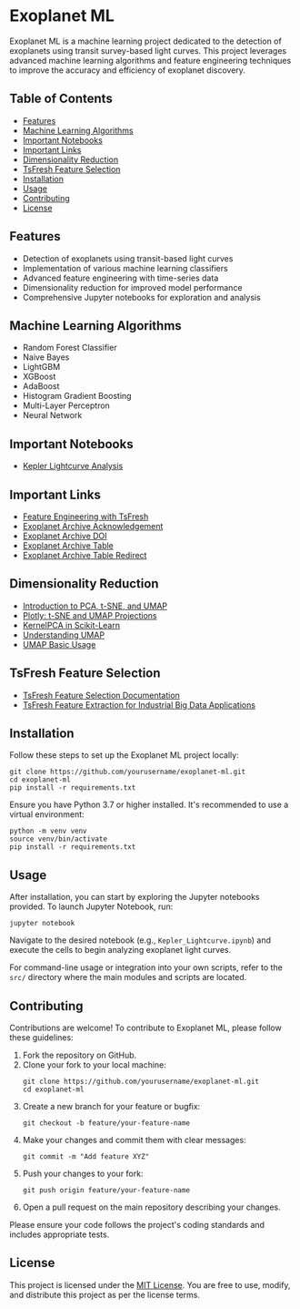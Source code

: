 
</head>
<body>
    <h1>Exoplanet ML</h1>
    <p>Exoplanet ML is a machine learning project dedicated to the detection of exoplanets using transit survey-based light curves. This project leverages advanced machine learning algorithms and feature engineering techniques to improve the accuracy and efficiency of exoplanet discovery.</p>

 <div class="toc section">
        <h2>Table of Contents</h2>
        <ul>
            <li><a href="#features">Features</a></li>
            <li><a href="#machine-learning-algorithms">Machine Learning Algorithms</a></li>
            <li><a href="#important-notebooks">Important Notebooks</a></li>
            <li><a href="#important-links">Important Links</a></li>
            <li><a href="#dimensionality-reduction">Dimensionality Reduction</a></li>
            <li><a href="#tsfresh-feature-selection">TsFresh Feature Selection</a></li>
            <li><a href="#installation">Installation</a></li>
            <li><a href="#usage">Usage</a></li>
            <li><a href="#contributing">Contributing</a></li>
            <li><a href="#license">License</a></li>
        </ul>
    </div>

<div class="section" id="features">
        <h2>Features</h2>
        <ul>
            <li>Detection of exoplanets using transit-based light curves</li>
            <li>Implementation of various machine learning classifiers</li>
            <li>Advanced feature engineering with time-series data</li>
            <li>Dimensionality reduction for improved model performance</li>
            <li>Comprehensive Jupyter notebooks for exploration and analysis</li>
        </ul>
    </div>

<div class="section" id="machine-learning-algorithms">
        <h2>Machine Learning Algorithms</h2>
        <ul>
            <li>Random Forest Classifier</li>
            <li>Naive Bayes</li>
            <li>LightGBM</li>
            <li>XGBoost</li>
            <li>AdaBoost</li>
            <li>Histogram Gradient Boosting</li>
            <li>Multi-Layer Perceptron</li>
            <li>Neural Network</li>
        </ul>
    </div>

<div class="section" id="important-notebooks">
        <h2>Important Notebooks</h2>
        <ul>
            <li><a href="https://spacetelescope.github.io/notebooks/notebooks/MAST/Kepler/Kepler_Lightcurve/kepler_lightcurve.html" target="_blank" rel="noopener noreferrer">Kepler Lightcurve Analysis</a></li>
            <!-- Add more notebooks here as needed -->
        </ul>
    </div>

<div class="section" id="important-links">
        <h2>Important Links</h2>
        <ul>
            <li><a href="https://www.rasgoml.com/feature-engineering-tutorials/how-to-create-time-series-features-with-tsfresh" target="_blank" rel="noopener noreferrer">Feature Engineering with TsFresh</a></li>
            <li><a href="https://exoplanetarchive.ipac.caltech.edu/docs/acknowledge.html" target="_blank" rel="noopener noreferrer">Exoplanet Archive Acknowledgement</a></li>
            <li><a href="https://exoplanetarchive.ipac.caltech.edu/docs/doi.html" target="_blank" rel="noopener noreferrer">Exoplanet Archive DOI</a></li>
            <li><a href="https://exoplanetarchive.ipac.caltech.edu/cgi-bin/TblView/nph-tblView?app=ExoTbls&config=kep_conf_names" target="_blank" rel="noopener noreferrer">Exoplanet Archive Table</a></li>
            <li><a href="https://exoplanetarchive.ipac.caltech.edu/docs/table-redirect.html" target="_blank" rel="noopener noreferrer">Exoplanet Archive Table Redirect</a></li>
        </ul>
    </div>

<div class="section" id="dimensionality-reduction">
        <h2>Dimensionality Reduction</h2>
        <ul>
            <li><a href="https://www.kaggle.com/code/samuelcortinhas/intro-to-pca-t-sne-umap" target="_blank" rel="noopener noreferrer">Introduction to PCA, t-SNE, and UMAP</a></li>
            <li><a href="https://plotly.com/python/t-sne-and-umap-projections/" target="_blank" rel="noopener noreferrer">Plotly: t-SNE and UMAP Projections</a></li>
            <li><a href="https://scikit-learn.org/stable/modules/generated/sklearn.decomposition.KernelPCA.html" target="_blank" rel="noopener noreferrer">KernelPCA in Scikit-Learn</a></li>
            <li><a href="https://pair-code.github.io/understanding-umap/" target="_blank" rel="noopener noreferrer">Understanding UMAP</a></li>
            <li><a href="https://umap-learn.readthedocs.io/en/latest/basic_usage.html" target="_blank" rel="noopener noreferrer">UMAP Basic Usage</a></li>
        </ul>
    </div>

<div class="section" id="tsfresh-feature-selection">
        <h2>TsFresh Feature Selection</h2>
        <ul>
            <li><a href="https://tsfresh.readthedocs.io/en/latest/api/tsfresh.feature_selection.html" target="_blank" rel="noopener noreferrer">TsFresh Feature Selection Documentation</a></li>
            <li><a href="https://blog.mindmetawithminesh.com/tsfresh-feature-extraction-by-distributed-and-parallel-means-for-industrial-big-data-applications-d84e97047024" target="_blank" rel="noopener noreferrer">TsFresh Feature Extraction for Industrial Big Data Applications</a></li>
        </ul>
    </div>

<div class="section" id="installation">
        <h2>Installation</h2>
        <p>Follow these steps to set up the Exoplanet ML project locally:</p>
        <pre><code>git clone https://github.com/yourusername/exoplanet-ml.git
cd exoplanet-ml
pip install -r requirements.txt
</code></pre>
        <p>Ensure you have Python 3.7 or higher installed. It's recommended to use a virtual environment:</p>
        <pre><code>python -m venv venv
source venv/bin/activate  <!-- On Windows use `venv\Scripts\activate` -->
pip install -r requirements.txt
</code></pre>
    </div>

<div class="section" id="usage">
        <h2>Usage</h2>
        <p>After installation, you can start by exploring the Jupyter notebooks provided. To launch Jupyter Notebook, run:</p>
        <pre><code>jupyter notebook
</code></pre>
        <p>Navigate to the desired notebook (e.g., <code>Kepler_Lightcurve.ipynb</code>) and execute the cells to begin analyzing exoplanet light curves.</p>
        <p>For command-line usage or integration into your own scripts, refer to the <code>src/</code> directory where the main modules and scripts are located.</p>
    </div>

<div class="section" id="contributing">
        <h2>Contributing</h2>
        <p>Contributions are welcome! To contribute to Exoplanet ML, please follow these guidelines:</p>
        <ol>
            <li>Fork the repository on GitHub.</li>
            <li>Clone your fork to your local machine:</li>
            <pre><code>git clone https://github.com/yourusername/exoplanet-ml.git
cd exoplanet-ml
</code></pre>
            <li>Create a new branch for your feature or bugfix:</li>
            <pre><code>git checkout -b feature/your-feature-name
</code></pre>
            <li>Make your changes and commit them with clear messages:</li>
            <pre><code>git commit -m "Add feature XYZ"
</code></pre>
            <li>Push your changes to your fork:</li>
            <pre><code>git push origin feature/your-feature-name
</code></pre>
            <li>Open a pull request on the main repository describing your changes.</li>
        </ol>
        <p>Please ensure your code follows the project's coding standards and includes appropriate tests.</p>
    </div>

<div class="section" id="license">
        <h2>License</h2>
        <p>This project is licensed under the <a href="LICENSE" target="_blank" rel="noopener noreferrer">MIT License</a>. You are free to use, modify, and distribute this project as per the license terms.</p>
    </div>
</body>
</html>
